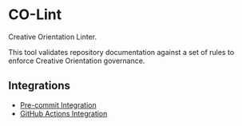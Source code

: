# CO-Lint

Creative Orientation Linter.

This tool validates repository documentation against a set of rules to enforce Creative Orientation governance.

## Integrations

- [Pre-commit Integration](./docs/pre-commit-integration.md)
- [GitHub Actions Integration](./docs/github-actions-integration.md)
